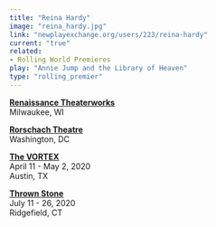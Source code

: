 ```yaml
---
title: "Reina Hardy"
image: "reina_hardy.jpg"
link: "newplayexchange.org/users/223/reina-hardy"
current: "true"
related:
- Rolling World Premieres
play: "Annie Jump and the Library of Heaven"
type: "rolling_premier"
---
```


[**Renaissance Theaterworks**](http://r-t-w.com/assets/renaissance-anniejump-.pdf)\
Milwaukee, WI

[**Rorschach Theatre**](https://rorschachtheatre.com/2019/03/03/annie-jump-and-the-library-of-heaven-opens-april-2019/)\
Washington, DC

[**The VORTEX**](http://vortexrep.org/30_homeward)\
April 11 - May 2, 2020\
Austin, TX

[**Thrown Stone**](https://thrownstone.org/annie/)\
July 11 - 26, 2020\
Ridgefield, CT
